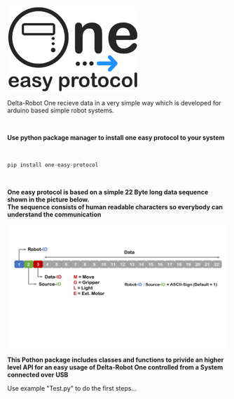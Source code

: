 <img src="https://github.com/deltarobotone/image_database/blob/master/logos/logos%20(9).PNG" width="300">

<br>

Delta-Robot One recieve data in a very simple way which is developed for arduino based simple robot systems. 

<br>

**Use python package manager to install one easy protocol to your system**

<br>

```c
pip install one-easy-protocol
```
<br>

**One easy protocol is based on a simple 22 Byte long data sequence shown in the picture below.**<br>
**The sequence consists of human readable characters so everybody can understand the communication**

[<img src="https://github.com/deltarobotone/image_database/blob/master/drawings/drawings%20(20).PNG" width="900">](https://raw.githubusercontent.com/deltarobotone/image_database/master/drawings/drawings%20(20).PNG)

**This Pothon package includes classes and functions to privide an higher level API for an easy usage of Delta-Robot One controlled from a System connected over USB**

Use example "Test.py" to do the first steps...
